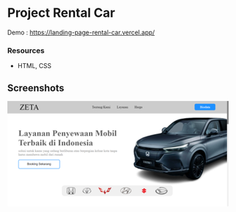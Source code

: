 # Project Rental Car

Demo : https://landing-page-rental-car.vercel.app/

### Resources
-  HTML, CSS

## Screenshots

![NotesApp Page](./Rental%20car.png "NotesApp Page")
